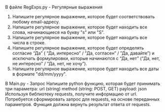 В файле RegExps.py - Регулярные выражения
1. Напишите регулярное выражение, которое будет соответствовать любому email-адресу.
2. Напишите регулярное выражение, которое будет находить все слова, начинающиеся на букву "s" или "S".
3. Напишите регулярное выражение, которое будет находить все числа в строке.
4. Напишите регулярное выражение, которое будет определять согласие “Да” ( “Да, интересно” / ”Да, согласен” / ”Да, давайте”) и исключать формулировки, которые начинаются с “Да, нет” (“Да, нет, не интересно” / “Да, нет, не хочу”).
5. Напишите регулярное выражение, которое будет находить все даты в формате "dd/mm/yyyy".


В Main.py - Запрос
Напишите python функцию, которая будет принимать три параметра:
url (string)
method (string: POST, GET)
payload: json
Используя библиотеку requests, получите информацию от url.
Потребуется сформировать запрос для requests, на основе переданных параметров.
Функция должна вернуть результат ответа от requests.
